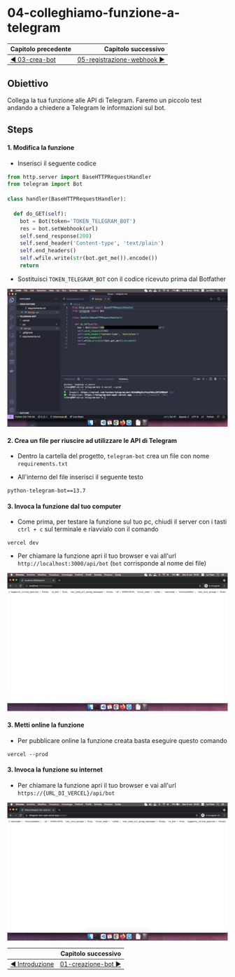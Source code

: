 # 04-colleghiamo-funzione-a-telegram

| Capitolo precedente                                                                                                                                          | Capitolo successivo                                                                           |
| :--------------------------------------------------------------------------------------------------------------------------------------------------------------- | ---------------------------------------------------------------------------------------------------: |
| [◀︎ 03-crea-bot](../03-crea-bot)  | [05-registrazione-webhook ▶︎](../05-registrazione-webhook) |
## Obiettivo

Collega la tua funzione alle API di Telegram. Faremo un piccolo test andando a chiedere a Telegram le informazioni sul bot.

## Steps

#### 1. Modifica la funzione

- Inserisci il seguente codice
``` py
from http.server import BaseHTTPRequestHandler
from telegram import Bot

class handler(BaseHTTPRequestHandler):

  def do_GET(self):
    bot = Bot(token='TOKEN_TELEGRAM_BOT')
    res = bot.setWebhook(url)
    self.send_response(200)
    self.send_header('Content-type', 'text/plain')
    self.end_headers()
    self.wfile.write(str(bot.get_me()).encode())
    return
```

- Sostituisci `TOKEN_TELEGRAM_BOT` con il codice ricevuto prima dal Botfather

<kbd>![0-fatherbot-1](../assets/Lessons/8-botme.png)</kbd>

#### 2. Crea un file per riuscire ad utilizzare le API di Telegram

- Dentro la cartella del progetto, `telegram-bot` crea un file con nome `requirements.txt`

- All'interno del file inserisci il seguente testo

```
python-telegram-bot==13.7
```

#### 3. Invoca la funzione dal tuo computer

- Come prima, per testare la funzione sul tuo pc, chiudi il server con i tasti `ctrl + c` sul terminale e riavvialo con il comando
```
vercel dev
```

- Per chiamare la funzione apri il tuo browser e vai all'url `http://localhost:3000/api/bot` (`bot` corrisponde al nome dei file)

<kbd>![0-fatherbot-1](../assets/Lessons/9-browser-dev-bot.png)</kbd>

#### 3. Metti online la funzione
- Per pubblicare online la funzione creata basta eseguire questo comando
```
vercel --prod
```

#### 3. Invoca la funzione su internet

- Per chiamare la funzione apri il tuo browser e vai all'url `https://{URL_DI_VERCEL}/api/bot` 

<kbd>![0-fatherbot-1](../assets/Lessons/10-browser-prod-bot-me.png)</kbd>

|    | Capitolo successivo | 
|:-- | ------------------: |
| [◀︎ Introduzione](https://github.com/voxel-community/2021-telegram-nasa-bot/) | [01-creazione-bot ▶︎]() |